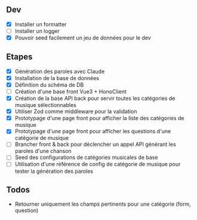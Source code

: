 ## Dev

- [x] Installer un formatter
- [ ] Installer un logger
- [x] Pouvoir seed facilement un jeu de données pour le dev

## Etapes

- [x] Génération des paroles avec Claude
- [x] Installation de la base de données
- [x] Définition du schéma de DB
- [ ] Création d'une base front Vue3 + HonoClient
- [x] Création de la base API back pour servir toutes les catégories de musique sélectionnables
- [x] Utiliser Zod comme middleware pour la validation
- [x] Prototypage d'une page front pour afficher la liste des catégories de musique
- [x] Prototypage d'une page front pour afficher les questions d'une catégorie de musique
- [ ] Brancher front & back pour déclencher un appel API générant les paroles d'une chanson
- [ ] Seed des configurations de catégories musicales de base
- [ ] Utilisation d'une référence de config de catégorie de musique pour tester la génération des paroles

## Todos

- Retourner uniquement les champs pertinents pour une catégorie (form, question)
